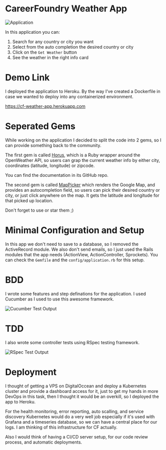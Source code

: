 # CareerFoundry Weather App

![Application](https://i.imgur.com/fslhAjX.png)

In this application you can:

1. Search for any country or city you want
2. Select from the auto completion the desired country or city
3. Click on the `Get Weather` button
4. See the weather in the right info card

# Demo Link

I deployed the application to Heroku. By the way I've created a Dockerfile in case we wanted to deploy into any containerized environment.

https://cf-weather-app.herokuapp.com

# Seperated Gems

While working on the application I decided to split the code into 2 gems, so I can provide something back to the community.

The first gem is called [Horus](https://github.com/wazery/horus), which is a Ruby wrapper around the OpenWeather API, so users can grap the current weather info by either city, coordinates (latitude, longitude) or zipcode.

You can find the documentation in its GitHub repo.

The second gem is called [MapPicker](https://github.com/wazery/map_picker) which renders the Google Map, and provides an autocompletion field, so users can pick their desired country or city, or just click anywhere on the map. It gets the latitude and longitude for that picked up location.

Don't forget to use or star them ;)

# Minimal Configuration and Setup

In this app we don't need to save to a database, so I removed the ActiveRecord module. We also don't send emails, so I just used the Rails modules that the app needs (ActionView, ActionController, Sprockets). You can check the `Gemfile` and the `config/application.rb` for this setup.

# BDD

I wrote some features and step definations for the application. I used Cucumber as I used to use this awesome framework.

![Cucumber Test Output](https://i.imgur.com/ebYtFxd.png)

# TDD

I also wrote some controller tests using RSpec testing framework.

![RSpec Test Output](https://i.imgur.com/iFMDTV6.png)

# Deployment

I thought of getting a VPS on DigitalOccean and deploy a Kubernetes cluster and provide a dashboard access for it, just to get my hands in more DevOps in this task, then I thought it would be an overkill, so I deployed the app to Heroku.

For the health monitoring, error reporting, auto scalling, and service discovery Kubernetes would do a very well job especially if it's used with Grafana and a timeseries database, so we can have a central place for our logs. I am thinking of this infrastructure for CF actually.

Also I would think of having a CI/CD server setup, for our code review process, and automatic deployments. 
